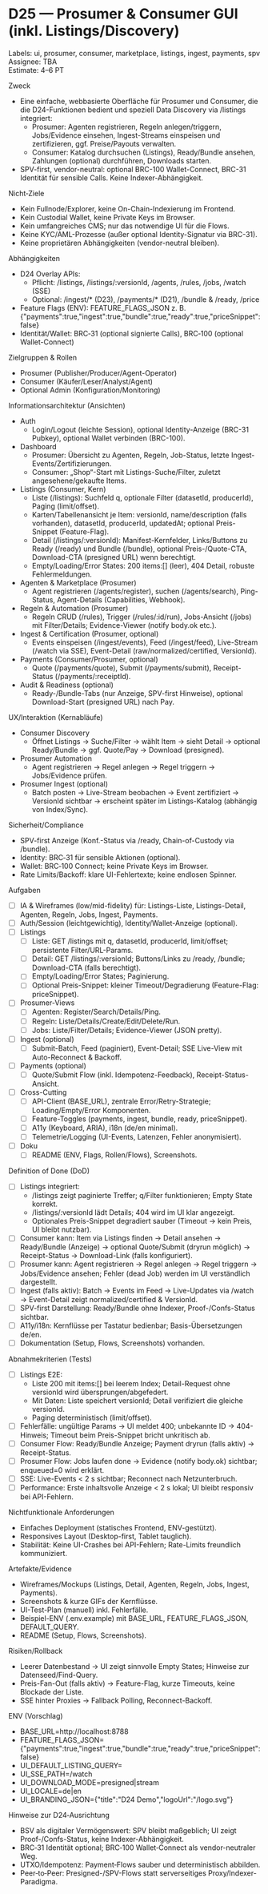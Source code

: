 # D25 — Prosumer & Consumer GUI (inkl. Listings/Discovery)

Labels: ui, prosumer, consumer, marketplace, listings, ingest, payments, spv  
Assignee: TBA  
Estimate: 4–6 PT

Zweck
- Eine einfache, webbasierte Oberfläche für Prosumer und Consumer, die die D24-Funktionen bedient und speziell Data Discovery via /listings integriert:
  - Prosumer: Agenten registrieren, Regeln anlegen/triggern, Jobs/Evidence einsehen, Ingest-Streams einspeisen und zertifizieren, ggf. Preise/Payouts verwalten.
  - Consumer: Katalog durchsuchen (Listings), Ready/Bundle ansehen, Zahlungen (optional) durchführen, Downloads starten.
- SPV-first, vendor-neutral: optional BRC-100 Wallet-Connect, BRC-31 Identität für sensible Calls. Keine Indexer-Abhängigkeit.

Nicht‑Ziele
- Kein Fullnode/Explorer, keine On-Chain-Indexierung im Frontend.
- Kein Custodial Wallet, keine Private Keys im Browser.
- Kein umfangreiches CMS; nur das notwendige UI für die Flows.
- Keine KYC/AML-Prozesse (außer optional Identity-Signatur via BRC-31).
- Keine proprietären Abhängigkeiten (vendor-neutral bleiben).

Abhängigkeiten
- D24 Overlay APIs: 
  - Pflicht: /listings, /listings/:versionId, /agents, /rules, /jobs, /watch (SSE)
  - Optional: /ingest/* (D23), /payments/* (D21), /bundle & /ready, /price
- Feature Flags (ENV): FEATURE_FLAGS_JSON z. B. {"payments":true,"ingest":true,"bundle":true,"ready":true,"priceSnippet":false}
- Identität/Wallet: BRC‑31 (optional signierte Calls), BRC‑100 (optional Wallet-Connect)

Zielgruppen & Rollen
- Prosumer (Publisher/Producer/Agent-Operator)
- Consumer (Käufer/Leser/Analyst/Agent)
- Optional Admin (Konfiguration/Monitoring)

Informationsarchitektur (Ansichten)
- Auth
  - Login/Logout (leichte Session), optional Identity-Anzeige (BRC-31 Pubkey), optional Wallet verbinden (BRC-100).
- Dashboard
  - Prosumer: Übersicht zu Agenten, Regeln, Job-Status, letzte Ingest-Events/Zertifizierungen.
  - Consumer: „Shop“-Start mit Listings-Suche/Filter, zuletzt angesehene/gekaufte Items.
- Listings (Consumer, Kern)
  - Liste (/listings): Suchfeld q, optionale Filter (datasetId, producerId), Paging (limit/offset).
  - Karten/Tabellenansicht je Item: versionId, name/description (falls vorhanden), datasetId, producerId, updatedAt; optional Preis-Snippet (Feature-Flag).
  - Detail (/listings/:versionId): Manifest-Kernfelder, Links/Buttons zu Ready (/ready) und Bundle (/bundle), optional Preis-/Quote-CTA, Download-CTA (presigned URL) wenn berechtigt.
  - Empty/Loading/Error States: 200 items:[] (leer), 404 Detail, robuste Fehlermeldungen.
- Agenten & Marketplace (Prosumer)
  - Agent registrieren (/agents/register), suchen (/agents/search), Ping-Status, Agent-Details (Capabilities, Webhook).
- Regeln & Automation (Prosumer)
  - Regeln CRUD (/rules), Trigger (/rules/:id/run), Jobs-Ansicht (/jobs) mit Filter/Details; Evidence-Viewer (notify body.ok etc.).
- Ingest & Certification (Prosumer, optional)
  - Events einspeisen (/ingest/events), Feed (/ingest/feed), Live-Stream (/watch via SSE), Event-Detail (raw/normalized/certified, VersionId).
- Payments (Consumer/Prosumer, optional)
  - Quote (/payments/quote), Submit (/payments/submit), Receipt-Status (/payments/:receiptId).
- Audit & Readiness (optional)
  - Ready-/Bundle-Tabs (nur Anzeige, SPV-first Hinweise), optional Download-Start (presigned URL) nach Pay.

UX/Interaktion (Kernabläufe)
- Consumer Discovery
  - Öffnet Listings → Suche/Filter → wählt Item → sieht Detail → optional Ready/Bundle → ggf. Quote/Pay → Download (presigned).
- Prosumer Automation
  - Agent registrieren → Regel anlegen → Regel triggern → Jobs/Evidence prüfen.
- Prosumer Ingest (optional)
  - Batch posten → Live-Stream beobachen → Event zertifiziert → VersionId sichtbar → erscheint später im Listings-Katalog (abhängig von Index/Sync).

Sicherheit/Compliance
- SPV-first Anzeige (Konf.-Status via /ready, Chain-of-Custody via /bundle).
- Identity: BRC‑31 für sensible Aktionen (optional).
- Wallet: BRC‑100 Connect; keine Private Keys im Browser.
- Rate Limits/Backoff: klare UI-Fehlertexte; keine endlosen Spinner.

Aufgaben
- [ ] IA & Wireframes (low/mid-fidelity) für: Listings-Liste, Listings-Detail, Agenten, Regeln, Jobs, Ingest, Payments.
- [ ] Auth/Session (leichtgewichtig), Identity/Wallet-Anzeige (optional).
- [ ] Listings
  - [ ] Liste: GET /listings mit q, datasetId, producerId, limit/offset; persistente Filter/URL-Params.
  - [ ] Detail: GET /listings/:versionId; Buttons/Links zu /ready, /bundle; Download-CTA (falls berechtigt).
  - [ ] Empty/Loading/Error States; Paginierung.
  - [ ] Optional Preis-Snippet: kleiner Timeout/Degradierung (Feature-Flag: priceSnippet).
- [ ] Prosumer-Views
  - [ ] Agenten: Register/Search/Details/Ping.
  - [ ] Regeln: Liste/Details/Create/Edit/Delete/Run.
  - [ ] Jobs: Liste/Filter/Details; Evidence-Viewer (JSON pretty).
- [ ] Ingest (optional)
  - [ ] Submit-Batch, Feed (paginiert), Event-Detail; SSE Live-View mit Auto-Reconnect & Backoff.
- [ ] Payments (optional)
  - [ ] Quote/Submit Flow (inkl. Idempotenz-Feedback), Receipt-Status-Ansicht.
- [ ] Cross-Cutting
  - [ ] API-Client (BASE_URL), zentrale Error/Retry-Strategie; Loading/Empty/Error Komponenten.
  - [ ] Feature-Toggles (payments, ingest, bundle, ready, priceSnippet).
  - [ ] A11y (Keyboard, ARIA), i18n (de/en minimal).
  - [ ] Telemetrie/Logging (UI-Events, Latenzen, Fehler anonymisiert).
- [ ] Doku
  - [ ] README (ENV, Flags, Rollen/Flows), Screenshots.

Definition of Done (DoD)
- [ ] Listings integriert:
  - /listings zeigt paginierte Treffer; q/Filter funktionieren; Empty State korrekt.
  - /listings/:versionId lädt Details; 404 wird im UI klar angezeigt.
  - Optionales Preis-Snippet degradiert sauber (Timeout → kein Preis, UI bleibt nutzbar).
- [ ] Consumer kann: Item via Listings finden → Detail ansehen → Ready/Bundle (Anzeige) → optional Quote/Submit (dryrun möglich) → Receipt-Status → Download-Link (falls konfiguriert).
- [ ] Prosumer kann: Agent registrieren → Regel anlegen → Regel triggern → Jobs/Evidence ansehen; Fehler (dead Job) werden im UI verständlich dargestellt.
- [ ] Ingest (falls aktiv): Batch → Events im Feed → Live-Updates via /watch → Event-Detail zeigt normalized/certified & VersionId.
- [ ] SPV-first Darstellung: Ready/Bundle ohne Indexer, Proof-/Confs-Status sichtbar.
- [ ] A11y/i18n: Kernflüsse per Tastatur bedienbar; Basis-Übersetzungen de/en.
- [ ] Dokumentation (Setup, Flows, Screenshots) vorhanden.

Abnahmekriterien (Tests)
- [ ] Listings E2E:
  - Liste 200 mit items:[] bei leerem Index; Detail-Request ohne versionId wird übersprungen/abgefedert.
  - Mit Daten: Liste speichert versionId; Detail verifiziert die gleiche versionId.
  - Paging deterministisch (limit/offset).
- [ ] Fehlerfälle: ungültige Params → UI meldet 400; unbekannte ID → 404-Hinweis; Timeout beim Preis-Snippet bricht unkritisch ab.
- [ ] Consumer Flow: Ready/Bundle Anzeige; Payment dryrun (falls aktiv) → Receipt-Status.
- [ ] Prosumer Flow: Jobs laufen done → Evidence (notify body.ok) sichtbar; enqueued=0 wird erklärt.
- [ ] SSE: Live-Events < 2 s sichtbar; Reconnect nach Netzunterbruch.
- [ ] Performance: Erste inhaltsvolle Anzeige < 2 s lokal; UI bleibt responsiv bei API-Fehlern.

Nichtfunktionale Anforderungen
- Einfaches Deployment (statisches Frontend, ENV-gestützt).
- Responsives Layout (Desktop-first, Tablet tauglich).
- Stabilität: Keine UI-Crashes bei API-Fehlern; Rate-Limits freundlich kommuniziert.

Artefakte/Evidence
- Wireframes/Mockups (Listings, Detail, Agenten, Regeln, Jobs, Ingest, Payments).
- Screenshots & kurze GIFs der Kernflüsse.
- UI-Test-Plan (manuell) inkl. Fehlerfälle.
- Beispiel-ENV (.env.example) mit BASE_URL, FEATURE_FLAGS_JSON, DEFAULT_QUERY.
- README (Setup, Flows, Screenshots).

Risiken/Rollback
- Leerer Datenbestand → UI zeigt sinnvolle Empty States; Hinweise zur Datenseed/Find-Query.
- Preis-Fan-Out (falls aktiv) → Feature-Flag, kurze Timeouts, keine Blockade der Liste.
- SSE hinter Proxies → Fallback Polling, Reconnect-Backoff.

ENV (Vorschlag)
- BASE_URL=http://localhost:8788
- FEATURE_FLAGS_JSON={"payments":true,"ingest":true,"bundle":true,"ready":true,"priceSnippet":false}
- UI_DEFAULT_LISTING_QUERY=
- UI_SSE_PATH=/watch
- UI_DOWNLOAD_MODE=presigned|stream
- UI_LOCALE=de|en
- UI_BRANDING_JSON={"title":"D24 Demo","logoUrl":"/logo.svg"}

Hinweise zur D24‑Ausrichtung
- BSV als digitaler Vermögenswert: SPV bleibt maßgeblich; UI zeigt Proof-/Confs-Status, keine Indexer-Abhängigkeit.
- BRC‑31 Identität optional; BRC‑100 Wallet‑Connect als vendor-neutraler Weg.
- UTXO/Idempotenz: Payment‑Flows sauber und deterministisch abbilden.
- Peer‑to‑Peer: Presigned-/SPV-Flows statt serverseitiges Proxy/Indexer-Paradigma.